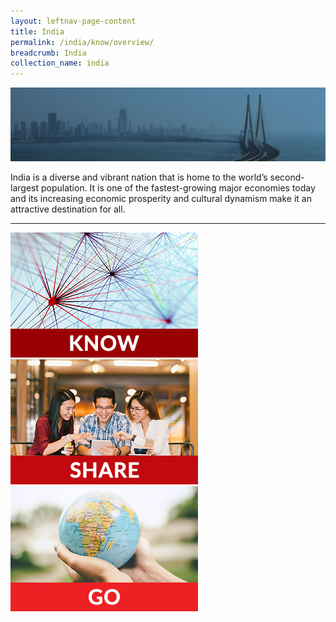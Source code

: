 ```yaml
---
layout: leftnav-page-content
title: India
permalink: /india/know/overview/
breadcrumb: India
collection_name: india
---
```


![banner-india](\images\india\INDIA-banner-new.jpg)

India is a diverse and vibrant nation that is home to the world’s second-largest population. It is one of the fastest-growing major economies today and its increasing economic prosperity and cultural dynamism make it an attractive destination for all.

---

<div>
	<div class="row is-multiline">
		<div class="col is-one-third-desktop is-one-third-tablet">
			<a href="/india/know/overview-of-china"><img src="/images/asean-countries/Know-Test-1.jpg" alt="Know ASEAN Countries"></a>
		</div>
		<div class="col is-one-third-desktop is-one-third-tablet">
			<a href="/india/share/what-young-people-say/"><img src="/images/asean-countries/Share-Test-1.jpg" alt="Share ASEAN Countries"></a>
		</div>
		<div class="col is-one-third-desktop is-one-third-tablet">
			<a href="/india/go/for-students/"><img src="/images/asean-countries/Go-Home-Icon.jpg" alt="Go ASEAN Countries"></a>
		</div>
	</div>
</div>
